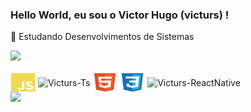 ### Hello World, eu sou o Victor Hugo (victurs) ! 

👾 Estudando Desenvolvimentos de Sistemas 

<picture>
<source 
  srcset="https://github-readme-stats.vercel.app/api?username=victurs&show_icons=false&theme=dark"
  media="(prefers-color-scheme: dark)"
/>
<source
  srcset="https://github-readme-stats.vercel.app/api?username=victurs&show_icons=true"
  media="(prefers-color-scheme: light), (prefers-color-scheme: no-preference)"
/>
<img src="https://github-readme-stats.vercel.app/api?username=victurs&show_icons=false" />
</picture>

<div style="display: inline_block"><br>
  <img align="center" alt="Victurs-Js" height="30" width="40" src="https://raw.githubusercontent.com/devicons/devicon/master/icons/javascript/javascript-plain.svg">
  <img align="center" alt="Victurs-Ts" height="30" width="40" src="https://cdn.jsdelivr.net/gh/devicons/devicon/icons/php/php-original.svg">
  <img align="center" alt="Victurs-HTML" height="30" width="40" src="https://raw.githubusercontent.com/devicons/devicon/master/icons/html5/html5-original.svg">
  <img align="center" alt="Victurs-CSS" height="30" width="40" src="https://raw.githubusercontent.com/devicons/devicon/master/icons/css3/css3-original.svg">
  <img align="center" alt="Victurs-ReactNative" height="40" width="120" src="https://img.shields.io/badge/React_Native-20232A?style=for-the-badge&logo=react&logoColor=61DAFB">
  <br>
<div> 
  <a href="https://www.linkedin.com/in/victor-hugo-gomes-571779271/" target="_blank"><img src="https://img.shields.io/badge/-LinkedIn-%230077B5?style=for-the-badge&logo=linkedin&logoColor=white" target="_blank"></a>
</div>
  
